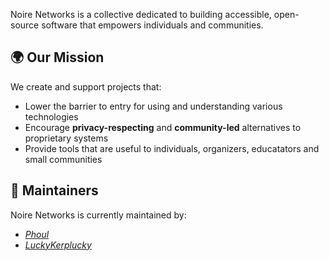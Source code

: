 Noire Networks is a collective dedicated to building accessible, open-source software that empowers individuals and communities. 

## 🌍 Our Mission

We create and support projects that:

- Lower the barrier to entry for using and understanding various technologies
- Encourage **privacy-respecting** and **community-led** alternatives to proprietary systems
- Provide tools that are useful to individuals, organizers, educatators and small communities

## 👥 Maintainers

Noire Networks is currently maintained by:

- _[Phoul](https://github.com/phoul)_
- _[LuckyKerplucky](https://github.com/luckykerplucky)_
